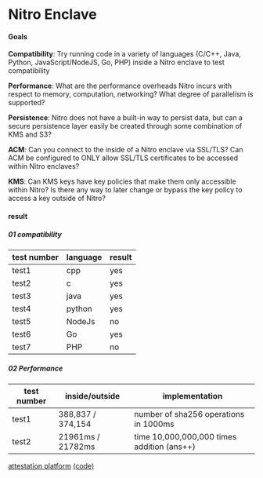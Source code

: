 # Nitro Enclave



#### Goals

**Compatibility**: Try running code in a variety of languages (C/C++, Java, Python, JavaScript/NodeJS, Go, PHP) inside a Nitro enclave to test compatibility

**Performance**: What are the performance overheads Nitro incurs with respect to memory, computation, networking? What degree of parallelism is supported?

**Persistence**: Nitro does not have a built-in way to persist data, but can a secure persistence layer easily be created through some combination of KMS and S3?

**ACM**: Can you connect to the inside of a Nitro enclave via SSL/TLS? Can ACM be configured to ONLY allow SSL/TLS certificates to be accessed within Nitro enclaves?

**KMS**: Can KMS keys have key policies that make them only accessible within Nitro? Is there any way to later change or bypass the key policy to access a key outside of Nitro?



#### result

##### 01 compatibility

| test number | language | result |
| ----------- | -------- | ------ |
| test1       | cpp      | yes    |
| test2       | c        | yes    |
| test3       | java     | yes    |
| test4       | python   | yes    |
| test5       | NodeJs   | no     |
| test6       | Go       | yes    |
| test7       | PHP      | no     |

##### 02 Performance

| test number | inside/outside    | implementation                             |
| ----------- | ----------------- | ------------------------------------------ |
| test1       | 388,837 / 374,154 | number of sha256 operations in 1000ms      |
| test2       | 21961ms / 21782ms | time 10,000,000,000 times addition (ans++) |




[attestation platform](https://trust.multifactor.com/#/nitro)  [(code)](https://github.com/multifactor/trust-center)
